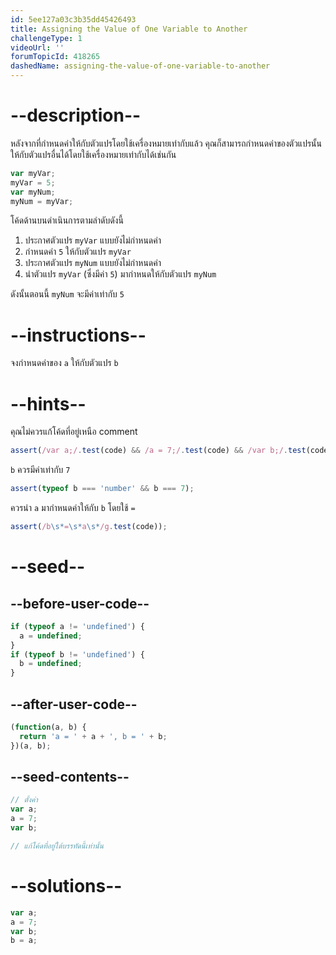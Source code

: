 ```yaml
---
id: 5ee127a03c3b35dd45426493
title: Assigning the Value of One Variable to Another
challengeType: 1
videoUrl: ''
forumTopicId: 418265
dashedName: assigning-the-value-of-one-variable-to-another
---
```


# --description--

หลังจากที่กำหนดค่าให้กับตัวแปรโดยใช้เครื่องหมายเท่ากับแล้ว คุณก็สามารถกำหนดค่าของตัวแปรนั้นให้กับตัวแปรอื่นได้โดยใช้เครื่องหมายเท่ากับได้เช่นกัน


```js
var myVar;
myVar = 5;
var myNum;
myNum = myVar;
```

โค้ดด้านบนดำเนินการตามลำดับดังนี้

1. ประกาศตัวแปร `myVar` แบบยังไม่กำหนดค่า 
2. กำหนดค่า `5` ให้กับตัวแปร `myVar`
3. ประกาศตัวแปร `myNum` แบบยังไม่กำหนดค่า 
4. นำตัวแปร `myVar` (ซึ่งมีค่า `5`) มากำหนดให้กับตัวแปร `myNum` 

ดังนั้นตอนนี้ `myNum` จะมีค่าเท่ากับ `5`


# --instructions--

จงกำหนดค่าของ `a` ให้กับตัวแปร `b`

# --hints--

คุณไม่ควรแก้โค้ดที่อยู่เหนือ comment

```js
assert(/var a;/.test(code) && /a = 7;/.test(code) && /var b;/.test(code));
```

`b` ควรมีค่าเท่ากับ `7`

```js
assert(typeof b === 'number' && b === 7);
```

ควรนำ `a` มากำหนดค่าให้กับ `b` โดยใช้ `=`

```js
assert(/b\s*=\s*a\s*/g.test(code));
```

# --seed--

## --before-user-code--

```js
if (typeof a != 'undefined') {
  a = undefined;
}
if (typeof b != 'undefined') {
  b = undefined;
}
```

## --after-user-code--

```js
(function(a, b) {
  return 'a = ' + a + ', b = ' + b;
})(a, b);
```

## --seed-contents--

```js
// ตั้งค่า
var a;
a = 7;
var b;

// แก้โค้ดที่อยู่ใต้บรรทัดนี้เท่านั้น
```

# --solutions--

```js
var a;
a = 7;
var b;
b = a;
```
